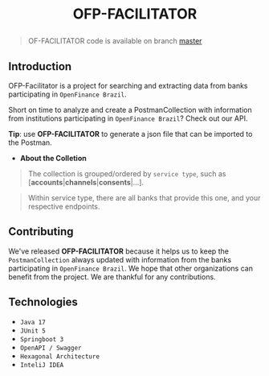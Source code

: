 <h1 align="center">
  <p align="center">OFP-FACILITATOR</p>
</h1>

> OF-FACILITATOR code is available on branch [master](https://github.com/jrfjuni/open-finance-participants-facilitator/tree/master)

## Introduction

OFP-Facilitator is a project for searching and extracting data from banks participating in ``OpenFinance Brazil``.

Short on time to analyze and create a PostmanCollection with information from institutions participating in ``OpenFinance Brazil``?  Check out our API.

**Tip**: use **OFP-FACILITATOR** to generate a json file that can be imported to the Postman.

- **About the Colletion**

> The collection is grouped/ordered by ``service type``, such as [**accounts**|**channels**|**consents**|...].

> Within service type, there are all banks that provide this one, and your respective endpoints.

## Contributing

We've released **OFP-FACILITATOR** because it helps us to keep the ``PostmanCollection`` always updated with information from the banks participating in ``OpenFinance Brazil``. We hope that other organizations can benefit from the project. We are thankful for any contributions.

## Technologies

- ``Java 17``
- ``JUnit 5``
- ``Springboot 3``
- ``OpenAPI / Swagger``
- ``Hexagonal Architecture``
- ``InteliJ IDEA``
